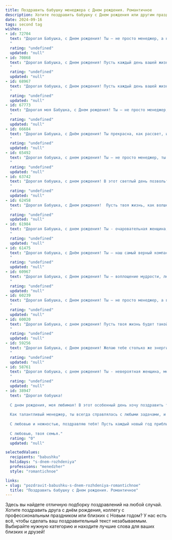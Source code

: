 ```yaml
---
title: Поздравить бабушку менеджера c Днем рождения. Романтичное
description: Хотите поздравить бабушку c Днем рождения или другим праздником? Наш ИИ создаст незабываемое поздравление, а вы обязательно выделитесь среди других.  
date: 2024-09-16
tags: second tag
wishes:
- id: 72704
  text: "Дорогая Бабушка, с Днем рождения! Ты – не просто менеджер, а настоящая волшебница, которая умеет управлять не только своей карьерой, но и нашими сердцами. Пусть твоя жизнь будет полна любви, радости и ярких моментов. 💖
  "
  rating: "undefined"
  updated: "null"
- id: 70868
  text: "Дорогая Бабушка, с Днем рождения! Пусть каждый день вашей жизни будет наполнен любовью, счастьем и радостью, как прекрасная сказка.  Ваша мудрость и  опыт -  настоящий подарок для всех нас.  Вы -  не только замечательная Бабушка, но и  успешный Менеджер,  уверенно ведущий дела.  Желаю вам, чтобы все ваши мечты сбывались, а  сердце  всегда билось в такт с  приятными  впечатлениями.  С любовью.
  "
  rating: "undefined"
  updated: "null"
- id: 68967
  text: "Дорогая бабушка, с Днем рождения! Пусть каждый день вашей жизни будет наполнен любовью, радостью и теплом, как ваша душа, полная мудрости и доброты. Вы — настоящая волшебница, умеющая создавать уют и дарить счастье. Желаю вам крепкого здоровья,  ярких моментов и светлых дней, чтобы ваша работа менеджера приносила вам вдохновение и радость, а мы, ваши близкие, всегда были рядом.
  "
  rating: "undefined"
  updated: "null"
- id: 67773
  text: "Дорогая моя Бабушка, с Днем рождения! Ты – не просто менеджер, ты – сердце нашей семьи, которое всегда бьется в унисон с нашими чувствами. Желаю тебе ярких красок в жизни, легкости в работе,  и чтобы каждый день был наполнен любовью и радостью!
  "
  rating: "undefined"
  updated: "null"
- id: 66684
  text: "Дорогая Бабушка, с Днём рождения! Ты прекрасна, как рассвет, и мудра, как старое дерево. Твой опыт и умение вдохновляют меня, а твое тепло и забота согревают душу. Ты – прекрасный менеджер не только в работе, но и в жизни. Желаю тебе здоровья, счастья и долгих лет, наполненных любовью и радостью!
  "
  rating: "undefined"
  updated: "null"
- id: 65492
  text: "Дорогая бабушка, с днем рождения! Ты — не просто менеджер, ты — волшебница, умеющая управлять не только рабочими процессами, но и нашими сердцами. Твоя любовь и забота — самый ценный подарок, который мы получаем каждый день. Желаю тебе бесконечного счастья, здоровья и исполнения всех твоих желаний!
  "
  rating: "undefined"
  updated: "null"
- id: 63742
  text: "Дорогая бабушка, с днем рождения! В этот светлый день позвольте мне признаться: Вы – не просто менеджер, а настоящий волшебник, способный творить чудеса, создавая вокруг себя уют и гармонию. Ваши забота и любовь — самая большая ценность в моей жизни. Желаю Вам крепкого здоровья, вдохновения и бесконечного счастья!
  "
  rating: "undefined"
  updated: "null"
- id: 62458
  text: "Дорогая Бабушка, с Днем рождения!  Пусть твоя жизнь, как волшебная сказка, будет наполнена счастьем, любовью и нежностью. Твой ум и талант менеджера всегда вдохновляют, а твоя мудрость и доброта согревают наши сердца. Желаю тебе крепкого здоровья,  ярких дней и исполнения всех желаний!
  "
  rating: "undefined"
  updated: "null"
- id: 61984
  text: "Дорогая Бабушка, с днем рождения! Ты - очаровательная женщина, прекрасный менеджер и просто удивительный человек. Желаю тебе море счастья, крепкого здоровья и бесконечной любви! Пусть каждый день дарит тебе радость и вдохновение!
  "
  rating: "undefined"
  updated: "null"
- id: 61475
  text: "Дорогая бабушка, с Днём рождения! Ты — наш самый верный компас и опора, менеджер нашей жизни, дарящая уют и тепло. Пусть твоя карьера процветает, а дни будут наполнены любовью и счастьем!
  "
  rating: "undefined"
  updated: "null"
- id: 60967
  text: "Дорогая Бабушка, с Днем рождения! Ты – воплощение мудрости, любви и нежности. Твоя работа менеджера – это призвание, которое ты делаешь с такой самоотдачей и душой. Желаю тебе всегда оставаться такой же яркой и энергичной, как весенний сад в цвету. Пусть каждый день приносит тебе радость и счастье, а любовь близких согревает твое сердце!
  "
  rating: "undefined"
  updated: "null"
- id: 60239
  text: "Дорогая Бабушка, с Днем рождения! Ты – не просто менеджер, а волшебница, которая умело управляет не только своими делами, но и нашими сердцами. Твоя любовь – самый ценный ресурс, который ты нам даришь. Желаю тебе бесконечного счастья, здоровья, чтобы каждый день был полон ярких моментов, а твоя душа пела от радости!
  "
  rating: "undefined"
  updated: "null"
- id: 60020
  text: "Дорогая Бабушка, с днем рождения! Пусть твоя жизнь будет такой же яркой и прекрасной, как твои глаза, а твоя душа всегда останется такой же доброй и любящей! Пусть каждый день приносит тебе радость и новые впечатления, а твоё сердце будет согрето любовью близких людей.
  "
  rating: "undefined"
  updated: "null"
- id: 59256
  text: "Дорогая Бабушка, с Днем рождения! Желаю тебе столько же энергии, сколько у тебя было в молодости, когда ты, будучи талантливым менеджером, покоряла вершины делового мира. Пусть твоя жизнь будет наполнена любовью, заботой и радостью, как и твои профессиональные достижения.
  "
  rating: "undefined"
  updated: "null"
- id: 58761
  text: "Дорогая бабушка, с днем рождения! Ты - невероятная женщина, менеджер по жизни, умеющая со вкусом и точностью управлять своим временем и чувствами. Пусть этот день принесет тебе море радости, любви и восхищения от твоей прекрасной семьи, ведь ты - наш главный источник вдохновения.
  "
  rating: "undefined"
  updated: "null"
- id: 38947
  text: "Дорогая бабушка!
  
  С днем рождения, моя любимая! В этот особенный день хочу поздравить тебя с тем, что ты есть в нашей жизни. Ты — настоящая звезда, искрящаяся светом мудрости и тепла. Твоя забота и любовь окутывают нас, как нежное одеяло, даря уверенность и спокойствие.
  
  Как талантливый менеджер, ты всегда справлялась с любыми задачами, и даже жизни обучила нас быть сильными и мудрыми. Пусть этот день будет наполнен радостью, а каждый миг приносит счастье. Желаю тебе здоровья, благополучия и исполнения всех заветных мечт.
  
  С любовью и нежностью, поздравляю тебя! Пусть каждый новый год приближает к самым светлым моментам, и пусть все свершения радуют твою душу.
  
  С любовью, твоя семья."
  rating: "0"
  updated: "null"

selectedValues:
  recipients: "babushku"
  holidays: "s-dnem-rozhdeniya"
  professions: "menedzher"
  style: "romantichnoe"

links:
- slug: "pozdravit-babushku-s-dnem-rozhdeniya-romantichnoe"
  title: "Поздравить бабушку c Днем рождения. Романтичное"
---
```


Здесь вы найдете отличную подборку поздравлений на любой случай. 
Хотите поздравить друга с днём рождения, коллегу с профессиональным праздником или близких с Новым годом? У нас есть всё, чтобы сделать ваш поздравительный текст незабываемым. Выбирайте нужную категорию и находите лучшие слова для ваших близких и друзей!
